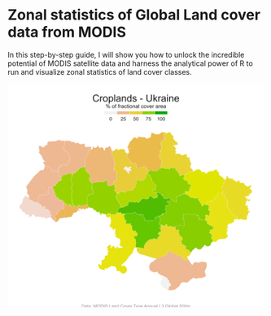 # Zonal statistics of Global Land cover data from MODIS

In this step-by-step guide, I will show you how to unlock the incredible potential of MODIS satellite data and harness the analytical power of R to run and visualize zonal statistics of land cover classes.

![alt text](https://github.com/milos-agathon/zonal-statistics-classes/blob/main/ukraine_croplands.png?raw=true)
